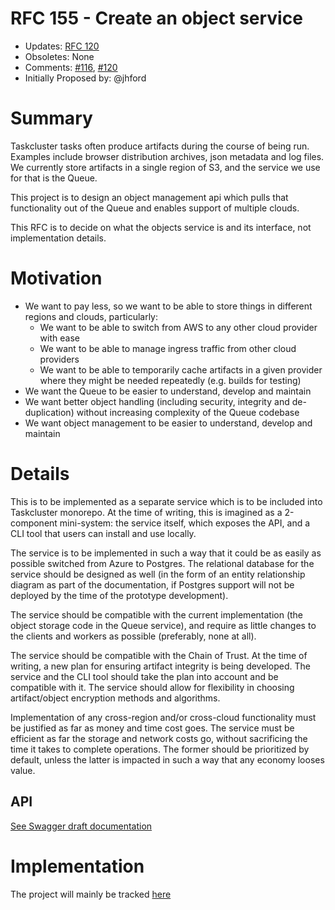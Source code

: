 # RFC 155 - Create an object service
* Updates: [RFC 120](https://github.com/taskcluster/taskcluster-rfcs/blob/master/rfcs/0120-artifact-service.md)
* Obsoletes: None
* Comments: [#116](https://github.com/taskcluster/taskcluster-rfcs/pull/116), [#120](https://github.com/taskcluster/taskcluster-rfcs/pull/120)
* Initially Proposed by: @jhford

# Summary
Taskcluster tasks often produce artifacts during the course of being run.
Examples include browser distribution archives, json metadata and log files.
We currently store artifacts in a single region of S3, and the service we use for that is the Queue.  

This project is to design an object management api which pulls that functionality 
out of the Queue and enables support of multiple clouds.

This RFC is to decide on what the objects service is and its interface, not
implementation details.

# Motivation

* We want to pay less, so we want to be able to store things in different regions and clouds, particularly:
  * We want to be able to switch from AWS to any other cloud provider with ease
  * We want to be able to manage ingress traffic from other cloud providers
  * We want to be able to temporarily cache artifacts in a given provider where they might be needed repeatedly (e.g. builds for testing)
* We want the Queue to be easier to understand, develop and maintain
* We want better object handling (including security, integrity and de-duplication) without
increasing complexity of the Queue codebase
* We want object management to be easier to understand, develop and maintain

# Details

This is to be implemented as a separate service which is to be included into Taskcluster monorepo.
At the time of writing, this is imagined as a 2-component mini-system: the service itself, which exposes the API,
and a CLI tool that users can install and use locally.

The service is to be implemented in such a way that it could be as easily as possible switched from Azure to Postgres.
The relational database for the service should be designed as well (in the form of an entity relationship diagram as part
of the documentation, if Postgres support will not be deployed by the time of the prototype development).

The service should be compatible with the current implementation (the object storage code in the Queue service), 
and require as little changes to the clients and workers as possible (preferably, none at all).

The service should be compatible with the Chain of Trust. At the time of writing, a new plan for ensuring artifact 
integrity is being developed. The service and the CLI tool should take the plan into account and be compatible with it.
The service should allow for flexibility in choosing artifact/object encryption methods and algorithms.

Implementation of any cross-region and/or cross-cloud functionality must be justified as far as money and time cost goes.
The service must be efficient as far the storage and network costs go, without sacrificing the time it takes to complete operations.
The former should be prioritized by default, unless the latter is impacted in such a way that any economy looses value.

## API

[See Swagger draft documentation](https://app.swaggerhub.com/apis/taskcluster/object-service/0.1.0)

# Implementation

The project will mainly be tracked [here](https://github.com/taskcluster/taskcluster/projects/5)